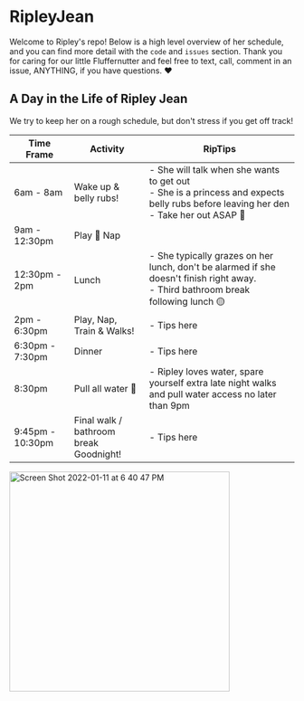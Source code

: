 # RipleyJean 
Welcome to Ripley's repo! Below is a high level overview of her schedule, and you can find more detail with the `code` and `issues` section. Thank you for caring for our little Fluffernutter and feel free to text, call, comment in an issue, ANYTHING, if you have questions. ♥️ 



## A Day in the Life of Ripley Jean  
We try to keep her on a rough schedule, but don't stress if you get off track! 

| Time Frame | Activity | RipTips | 
| --- | --- | --- |
| 6am - 8am | Wake up & belly rubs! | - She will talk when she wants to get out <br> - She is a princess and expects belly rubs before leaving her den <br> - Take her out ASAP 💩 | 8am - 9am | Breakfast | - Second bathroom break 20 mins after eating, she typically 💩 x2 in the AM | 
| 9am - 12:30pm | Play 🔁 Nap | | 
| 12:30pm - 2pm | Lunch | - She typically grazes on her lunch, don't be alarmed if she doesn't finish right away. <br> - Third bathroom break following lunch 🟡 | 
| 2pm - 6:30pm | Play, Nap, Train & Walks! | - Tips here | 
| 6:30pm - 7:30pm | Dinner | - Tips here | 
| 8:30pm | Pull all water 🚰 | - Ripley loves water, spare yourself extra late night walks and pull water access no later than 9pm | 
| 9:45pm - 10:30pm | Final walk / bathroom break <br> Goodnight! | - Tips here | 

<img width="389" alt="Screen Shot 2022-01-11 at 6 40 47 PM" src="https://user-images.githubusercontent.com/16786768/149054192-bac903ab-1aad-4895-b4ab-8c2903817006.png">
